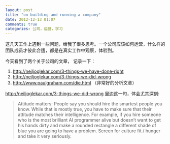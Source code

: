 ```yaml
---
layout: post
title: "on building and running a company"
date: 2012-12-13 01:07
comments: true
categories: 公司，运营，学习
---
```


这几天工作上遇到一些问题，给我了很多思考。一个公司应该如何运营，什么样的团队成员才彼此合适，都是在真实工作中观察，体验到。

今天看到了两个关于公司的文章，
记录一下：

 1.  http://neiljoglekar.com/3-things-we-have-done-right 
 2.  http://neiljoglekar.com/3-things-we-did-wrong
 3.  http://www.paulgraham.com/die.html （非常好的分析文章） 

http://neiljoglekar.com/3-things-we-did-wrong
里边这一句，体会尤其深刻:
 
>Attitude matters: People say you should hire the smartest people you know. While that is mostly true, you have to make sure that their attitude matches their intelligence. For example, if you hire someone who is the most brilliant AI programmer alive but doesn’t want to get his hands dirty and make a rounded rectangle a different shade of blue you are going to have a problem. Screen for culture fit / hunger and take it very seriously.

